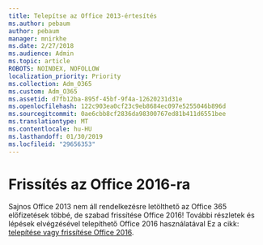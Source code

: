 ```yaml
---
title: Telepítse az Office 2013-értesítés
ms.author: pebaum
author: pebaum
manager: mnirkhe
ms.date: 2/27/2018
ms.audience: Admin
ms.topic: article
ROBOTS: NOINDEX, NOFOLLOW
localization_priority: Priority
ms.collection: Adm_O365
ms.custom: Adm_O365
ms.assetid: d7fb12ba-895f-45bf-9f4a-12620231d31e
ms.openlocfilehash: 122c903ea0cf23c9eb8684ec097e5255046b896d
ms.sourcegitcommit: 0ae6cbb8cf2836da98300767ed81b411d6551bee
ms.translationtype: MT
ms.contentlocale: hu-HU
ms.lasthandoff: 01/30/2019
ms.locfileid: "29656353"
---
```

# <a name="upgrade-to-office-2016"></a>Frissítés az Office 2016-ra

Sajnos Office 2013 nem áll rendelkezésre letölthető az Office 365 előfizetések többé, de szabad frissítése Office 2016! További részletek és lépések elvégzésével telepíthető Office 2016 használatával Ez a cikk: [telepítése vagy frissítése Office 2016](https://support.office.com/article/https://support.office.com/article/Office-2013-is-no-longer-available-for-installation-with-an-Office-365-subscription-de68fd95-553a-4c38-b1b5-e4205b96fc75.aspx).
  

